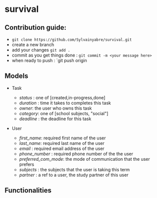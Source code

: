 # survival
## Contribution guide:

- `git clone https://github.com/Sylvainyabre/survival.git`
- create a new branch 
- add your changes `git add .`
-  commit as you get things done : `git commit -m <your message here>`
-  when ready to push : `git push origin <branch-name>

## Models

- Task
   - *status* : one of [created,in-progress,done]
   - *duration* : time it takes to completes this task
   - *owner*: the user who owns this task
   - *category*: one of [school subjects, "social"]
   - *deadline* : the deadline for this task


- User
   - *first_name*: required first name of the user
   - *last_name*: required last name of the user
   - *email* : required email address of the user
   - *phone_number* : required phone number of the the user
   - *preferred_com_mode*: the mode of communication that the user prefers
   - *subjects* : the subjects that the user is taking this term
   - *partner* : a ref to a user, the study partner of this user





## Functionalities
